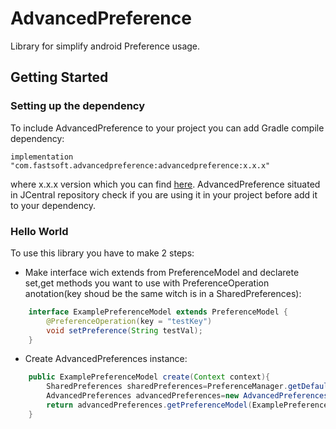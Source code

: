 # AdvancedPreference

Library for simplify android Preference usage.

## Getting Started

### Setting up the dependency

To include AdvancedPreference to your project you can add Gradle compile dependency:
 
```
implementation "com.fastsoft.advancedpreference:advancedpreference:x.x.x"
```

where x.x.x version which you can find <a href='https://bintray.com/fristailura/AdvancedPreference/com.fastsoft.advancedpreference'>here</a>. AdvancedPreference situated in JCentral repository check if you are using it in your project before add it to your dependency.

### Hello World
To use this library you have to make 2 steps:

- Make interface wich extends from PreferenceModel and declarete set,get methods you want to use with PreferenceOperation anotation(key shoud be the same witch is in a SharedPreferences):
    
```Java
    interface ExamplePreferenceModel extends PreferenceModel {
        @PreferenceOperation(key = "testKey")
        void setPreference(String testVal);
    } 
```

- Create AdvancedPreferences instance:

```Java
    public ExamplePreferenceModel create(Context context){
        SharedPreferences sharedPreferences=PreferenceManager.getDefaultSharedPreferences(context);
        AdvancedPreferences advancedPreferences=new AdvancedPreferences(PreferenceConfig.getDefault(sharedPreferences));
        return advancedPreferences.getPreferenceModel(ExamplePreferenceModel.class);
    } 
```
